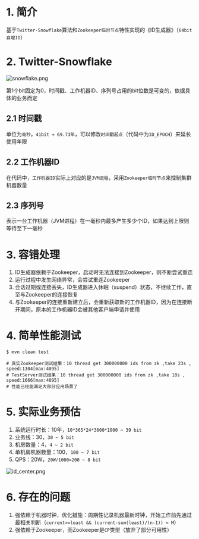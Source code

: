 # 1. 简介

基于`Twitter-Snowflake`算法和`Zookeeper临时节点`特性实现的《ID生成器》（`64bit自增ID`）

# 2. Twitter-Snowflake

![snowflake.png](https://id-center-1253868755.cos.ap-guangzhou.myqcloud.com/snowflake.png)

第1个bit固定为0，时间戳、工作机器ID、序列号占用的bit位数是可变的，依据具体的业务而定

## 2.1 时间戳
单位为`毫秒`，`41bit ≈ 69.73年`，可以修改`时间戳起点`（代码中为`ID_EPOCH`）来延长使用年限

## 2.2 工作机器ID
在代码中，`工作机器ID`实际上对应的是`JVM进程`，采用`Zookeeper临时节点`来控制集群机器数量

## 2.3 序列号
表示一台工作机器（JVM进程）在一毫秒内最多产生多少个ID，如果达到上限则等待至下一毫秒

# 3. 容错处理
1. ID生成器依赖于Zookeeper，启动时无法连接到Zookeeper，则不断尝试重连
2. 运行过程中发生网络异常，会尝试重连Zookeeper
3. 会话过期或连接丢失，ID生成器进入休眠（suspend）状态，不继续工作，直至与Zookeeper的连接恢复
4. 与Zookeeper的连接重新建立后，会重新获取新的工作机器ID，因为在连接断开期间，原本的工作机器ID会被其他客户端申请并使用

# 4. 简单性能测试
```
$ mvn clean test

# 真实Zookeeper测试结果：10 thread get 300000000 ids from zk ,take 23s , speed:1304[max:4095]
# TestServer测试结果：10 thread get 300000000 ids from zk ,take 18s , speed:1666[max:4095]
# 性能已经能满足大部分应用场景了
```

# 5. 实际业务预估
1. 系统运行时长：10年，`10*365*24*3600*1000 ~ 39 bit`
2. 业务线：30，`30 ~ 5 bit`
3. 机房数量：4，`4 ~ 2 bit`
4. 单机房机器数量：100，`100 ~ 7 bit`
5. QPS：20W，`20W/1000=200 ~ 8 bit`

![id_center.png](https://id-center-1253868755.cos.ap-guangzhou.myqcloud.com/id_center.png)

# 6. 存在的问题
1. 强依赖于机器时钟，优化措施：周期性记录机器最新时钟，开始工作前先通过最相关判断（`current>=least && (current-sum(least)/(n-1)) < M`）
2. 强依赖于Zookeeper，而Zookeeper是`CP`类型（放弃了部分可用性）